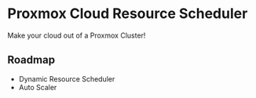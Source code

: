 # Proxmox Cloud Resource Scheduler

Make your cloud out of a Proxmox Cluster!

## Roadmap

* Dynamic Resource Scheduler
* Auto Scaler
